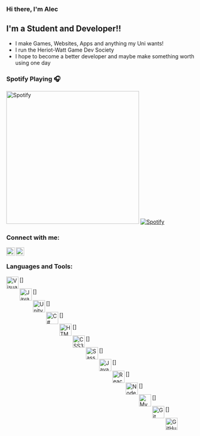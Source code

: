 ### Hi there, I'm Alec

## I'm a Student and Developer!!

-   I make Games, Websites, Apps and anything my Uni wants!
-   I run the Heriot-Watt Game Dev Society
-   I hope to become a better developer and maybe make something worth using one day

### Spotify Playing 🎧

[<img src="https://https://novatorem-taupe-five.vercel.app//api/spotify-playing" alt="Spotify" width="350" />](https://open.spotify.com/user/alezzz_?si=8BsiKPkJRYaOWC0pAY-YMg)
[![Spotify](https://asmithie.vercel.app/api/spotify)](https://open.spotify.com/user/alezzz_?si=8BsiKPkJRYaOWC0pAY-YMg)

### Connect with me:

[<img align="left" alt="codeSTACKr | LinkedIn" width="22px" src="https://cdn.jsdelivr.net/npm/simple-icons@v3/icons/linkedin.svg" />](https://www.linkedin.com/in/alec-smith-168346172/)
[<img align="left" alt="codeSTACKr | Instagram" width="22px" src="https://cdn.jsdelivr.net/npm/simple-icons@v3/icons/instagram.svg" />](https://www.instagram.com/alec_smiff/)

<br />

### Languages and Tools:

[<img align="left" alt="Visual Studio Code" width="32px" src="https://cdn.jsdelivr.net/npm/simple-icons@v4/icons/visualstudiocode.svg" />]

[<img align="left" alt="Java" width="32px" src="https://cdn.jsdelivr.net/npm/simple-icons@v4/icons/java.svg" />]

[<img align="left" alt="Unity" width="32px" src="https://cdn.jsdelivr.net/npm/simple-icons@v4/icons/unity.svg" />]

[<img align="left" alt="C#" width="32px" src="https://cdn.jsdelivr.net/npm/simple-icons@v4/icons/csharp.svg" />]

[<img align="left" alt="HTML5" width="32px" src="https://cdn.jsdelivr.net/npm/simple-icons@v4/icons/html5.svg" />]

[<img align="left" alt="CSS3" width="32px" src="https://cdn.jsdelivr.net/npm/simple-icons@v4/icons/css3.svg" />]

[<img align="left" alt="Sass" width="32px" src="https://cdn.jsdelivr.net/npm/simple-icons@v4/icons/sass.svg" />]

[<img align="left" alt="JavaScript" width="32px" src="https://cdn.jsdelivr.net/npm/simple-icons@v4/icons/javascript.svg" />]

[<img align="left" alt="React" width="32px" src="https://cdn.jsdelivr.net/npm/simple-icons@v4/icons/react.svg" />]

[<img align="left" alt="Node.js" width="32px" src="https://cdn.jsdelivr.net/npm/simple-icons@v4/icons/node-dot-js.svg" />]

[<img align="left" alt="MySQL" width="32px" src="https://cdn.jsdelivr.net/npm/simple-icons@v4/icons/mysql.svg" />]

[<img align="left" alt="Git" width="32px" src="https://cdn.jsdelivr.net/npm/simple-icons@v4/icons/git.svg" />]

<img alt="GitHub" width="32px" src="https://cdn.jsdelivr.net/npm/simple-icons@v4/icons/github.svg" />
